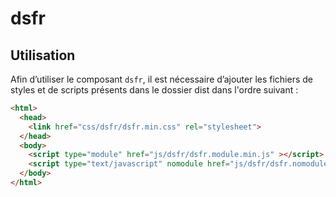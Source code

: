 # dsfr

## Utilisation
Afin d’utiliser le composant `dsfr`, il est nécessaire d’ajouter les fichiers de styles et de scripts présents dans le dossier dist dans l'ordre suivant :
```html
<html>
  <head>
    <link href="css/dsfr/dsfr.min.css" rel="stylesheet">
  </head>
  <body>
    <script type="module" href="js/dsfr/dsfr.module.min.js" ></script>
    <script type="text/javascript" nomodule href="js/dsfr/dsfr.nomodule.min.js" ></script>
  </body>
</html>
```